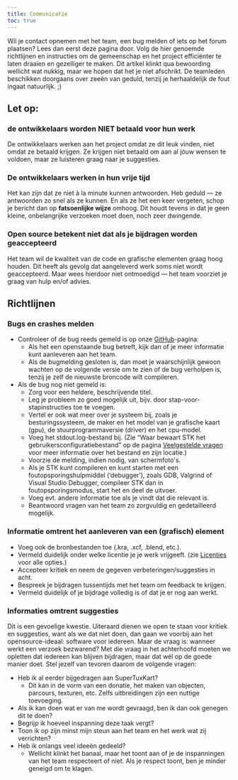 ```yaml
---
title: Communicatie
toc: true
---
```

Wil je contact opnemen met het team, een bug melden of iets op het forum plaatsen? Lees dan eerst deze pagina door. Volg de hier genoemde richtlijnen en instructies om de gemeenschap en het project efficiënter te laten draaien en gezelliger te maken. Dit artikel klinkt qua bewoording wellicht wat nukkig, maar we hopen dat het je niet afschrikt. De teamleden beschikken doorgaans over zeeën van geduld, tenzij je herhaaldelijk de fout ingaat natuurlijk. ;)

## Let op:

### de ontwikkelaars worden NIET betaald voor hun werk

De ontwikkelaars werken aan het project omdat ze dit leuk vinden, niet omdat ze betaald krijgen. Ze krijgen niet betaald om aan al jóuw wensen te voldoen, maar ze luisteren graag naar je suggesties.

### De ontwikkelaars werken in hun vrije tijd
Het kan zijn dat ze niet à la minute kunnen antwoorden. Heb geduld — ze antwoorden zo snel als ze kunnen. En als ze het een keer vergeten, schop je bericht dan op **fatsoenlijke wijze** omhoog. Dit houdt tevens in dat je geen kleine, onbelangrijke verzoeken moet doen, noch zeer dwingende.

### Open source betekent niet dat als je bijdragen worden geaccepteerd
Het team wil de kwaliteit van de code en grafische elementen graag hoog houden. Dit heeft als gevolg dat aangeleverd werk soms niet wordt geaccepteerd. Maar wees hierdoor niet ontmoedigd — het team voorziet je graag van hulp en/of advies.

## Richtlijnen

### Bugs en crashes melden

* Controleer of de bug reeds gemeld is op onze [GitHub](https://github.com/supertuxkart/stk-code/issues?q=is%3Aissue)-pagina:
  * Als het een openstaande bug betreft, kijk dan of je meer informatie kunt aanleveren aan het team.
  * Als de bugmelding gesloten is, dan moet je waarschijnlijk gewoon wachten op de volgende versie om te zien of de bug verholpen is, tenzij je zelf de nieuwste broncode wilt compileren.
* Als de bug nog niet gemeld is:
  * Zorg voor een heldere, beschrijvende titel.
  * Leg je probleem zo goed mogelijk uit, bijv. door stap-voor-stapinstructies toe te voegen.
  * Vertel er ook wat meer over je systeem bij, zoals je besturingssysteem, de maker en het model van je grafische kaart (gpu), de stuurprogrammaversie (driver) en het cpu-model.
  * Voeg het stdout.log-bestand bij. (Zie “Waar bewaart STK het gebruikersconfiguratiebestand” op de pagina [Veelgestelde vragen](FAQ) voor meer informatie over het bestand en zijn locatie.)
  * Voorzie de melding, indien nodig, van schermfoto's.
  * Als je STK kunt compileren en kunt starten met een foutopsporingshulpmiddel (‘debugger’), zoals GDB, Valgrind of Visual Studio Debugger, compileer STK dan in foutopsporingsmodus, start het en deel de uitvoer.
  * Voeg evt. andere informatie toe als je vindt dat die relevant is.
  * Beantwoord vragen van het team zo zorgvuldig en gedetailleerd mogelijk.

### Informatie omtrent het aanleveren van een (grafisch) element

* Voeg ook de bronbestanden toe (.kra, .xcf, .blend, etc.).
* Vermeld duidelijk onder welke licentie je je werk vrijgeeft. (zie [Licenties](Licensing) voor alle opties.)
* Accepteer kritiek en neem de gegeven verbeteringen/suggesties in acht.
* Bespreek je bijdragen tussentijds met het team om feedback te krijgen.
* Vermeld duidelijk of je bijdrage volledig is of dat je er nog aan werkt.

### Informaties omtrent suggesties

Dit is een gevoelige kwestie. Uiteraard dienen we open te staan voor kritiek en suggesties, want als  we dat niet doen, dan gaan we voorbij aan het opensource-ideaal: software voor iedereen. Maar de vraag is: wanneer werkt een verzoek bezwarend? Met die vraag in het achterhoofd moeten we opletten dat iedereen kan blijven bijdragen, maar dat wél op de goede manier doet. Stel jezelf van tevoren daarom de volgende vragen:

* Heb ik al eerder bijgedragen aan SuperTuxKart?
  * Dit kan in de vorm van een donatie, het maken van objecten, parcours, texturen, etc. Zelfs uitbreidingen zijn een nuttige toevoeging.
* Als ik kan doen wat er van me wordt gevraagd, ben ik dan ook genegen dit te doen?
* Begrijp ik hoeveel inspanning deze taak vergt?
* Toon ik op zijn minst mijn steun aan het team en het werk wat zij verrichten?
* Heb ik onlangs veel ideeën gedeeld?
  * Wellicht klinkt het banaal, maar het toont aan of je de inspanningen van het team respecteert of niet. Als je respect toont, ben je minder geneigd om te klagen.
